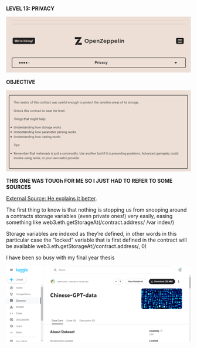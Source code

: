 **LEVEL 13: PRIVACY**

![](images/img.png)

**OBJECTIVE**

![img.png](images/img_1.png)

**THIS ONE WAS TOUGh FOR ME SO I JUST HAD TO REFER TO SOME SOURCES**

[External Source: He explains it better](https://medium.com/coinmonks/ethernaut-privacy-problem-7106562caee2).

The first thing to know is that nothing is stopping us from snooping around a contracts storage variables (even private ones!) very easily, easing something like web3.eth.getStorageAt(/contract.address/ /var index/)

Storage variables are indexed as they’re defined, in other words in this particular case the “locked” variable that is first defined in the contract will be available web3.eth.getStorageAt(/contract.address/, 0)


I have been so busy with my final year thesis

![](images/img_2.png)
